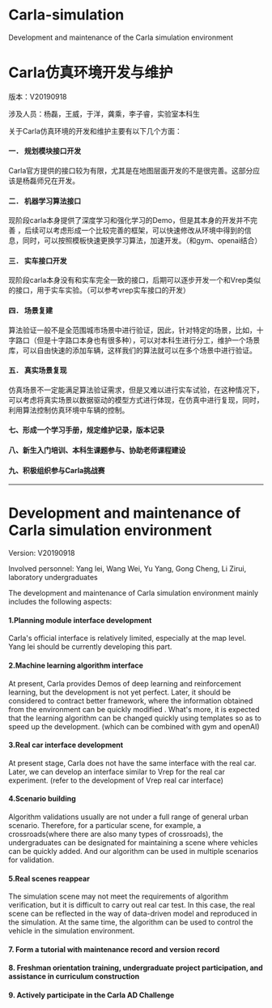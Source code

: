 # Carla-simulation
Development and maintenance of the Carla simulation environment
# **Carla仿真环境开发与维护**

版本：V20190918

涉及人员：杨磊，王威，于洋，龚乘，李子睿，实验室本科生

关于Carla仿真环境的开发和维护主要有以下几个方面：

#### 一． 规划模块接口开发

Carla官方提供的接口较为有限，尤其是在地图层面开发的不是很完善。这部分应该是杨磊师兄在开发。

#### 二． 机器学习算法接口

现阶段carla本身提供了深度学习和强化学习的Demo，但是其本身的开发并不完善 ，后续可以考虑形成一个比较完善的框架，可以快速修改从环境中得到的信息，同时，可以按照模板快速更换学习算法，加速开发。（和gym、openai结合）

#### 三． 实车接口开发

现阶段carla本身没有和实车完全一致的接口，后期可以逐步开发一个和Vrep类似的接口，用于实车实验。（可以参考vrep实车接口的开发）

#### 四． 场景复建

算法验证一般不是全范围城市场景中进行验证，因此，针对特定的场景，比如，十字路口（但是十字路口本身也有很多种），可以对本科生进行分工，维护一个场景库，可以自由快速的添加车辆，这样我们的算法就可以在多个场景中进行验证。

#### 五． 真实场景复现

仿真场景不一定能满足算法验证需求，但是又难以进行实车试验，在这种情况下，可以考虑将真实场景以数据驱动的模型方式进行体现，在仿真中进行复现，同时，利用算法控制仿真环境中车辆的控制。

#### 七、形成一个学习手册，规定维护记录，版本记录

#### 八、新生入门培训、本科生课题参与、协助老师课程建设

#### 九、积极组织参与Carla挑战赛

------



# Development and maintenance of Carla simulation environment

Version: V20190918

Involved personnel: Yang lei, Wang Wei, Yu Yang, Gong Cheng, Li Zirui, laboratory undergraduates

The development and maintenance of Carla simulation environment mainly includes the following aspects:

#### 1.Planning module interface development

Carla's official interface is relatively limited, especially at the map level. Yang lei should be currently developing this part.

#### 2.Machine learning algorithm interface

At present, Carla provides Demos of deep learning and reinforcement learning, but the development is not yet perfect. Later, it should be considered to contract better framework, where the information obtained from the environment can be quickly modified . What's more, it is expected that  the learning algorithm can be changed quickly using templates so as to speed up the development. (which can be combined with gym and openAI)

#### 3.Real car interface development

At present stage, Carla does not have the same interface with the real car. Later, we can develop an interface similar to Vrep for the real car experiment. (refer to the development of Vrep real car interface)

#### 4.Scenario building

Algorithm validations usually are not under a full range of general urban scenario. Therefore, for a particular scene, for example, a crossroads(where there are also many types of crossroads), the undergraduates can be designated for maintaining a scene where vehicles can be quickly added. And our algorithm can be used in multiple scenarios for validation.

#### 5.Real scenes reappear

The simulation scene may not meet the requirements of algorithm verification, but it is difficult to carry out real car test. In this case, the real scene can be reflected in the way of data-driven model and reproduced in the simulation. At the same time, the algorithm can be used to control the vehicle in the simulation environment.

#### 7. Form a tutorial with maintenance record and version record

#### 8. Freshman orientation training, undergraduate project participation, and assistance in curriculum construction

#### 9. Actively participate in the Carla AD Challenge
